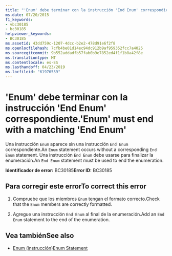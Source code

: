 ```yaml
---
title: "'Enum' debe terminar con la instrucción 'End Enum' correspondiente."
ms.date: 07/20/2015
f1_keywords:
- vbc30185
- bc30185
helpviewer_keywords:
- BC30185
ms.assetid: 43dd759c-1207-4dcc-b2e2-478d91e6f2f8
ms.openlocfilehash: 7cfb4be01d14ec94dc912b9af959352fcc7a4025
ms.sourcegitcommit: 9b552addadfb57fab0b9e7852ed4f1f1b8a42f8e
ms.translationtype: MT
ms.contentlocale: es-ES
ms.lasthandoff: 04/23/2019
ms.locfileid: "61976539"
---
```

# <a name="enum-must-end-with-a-matching-end-enum"></a><span data-ttu-id="ca24c-102">'Enum' debe terminar con la instrucción 'End Enum' correspondiente.</span><span class="sxs-lookup"><span data-stu-id="ca24c-102">'Enum' must end with a matching 'End Enum'</span></span>
<span data-ttu-id="ca24c-103">Una instrucción `Enum` aparece sin una instrucción `End Enum` correspondiente.</span><span class="sxs-lookup"><span data-stu-id="ca24c-103">An `Enum` statement occurs without a corresponding `End Enum` statement.</span></span> <span data-ttu-id="ca24c-104">Una instrucción `End Enum` debe usarse para finalizar la enumeración.</span><span class="sxs-lookup"><span data-stu-id="ca24c-104">An `End Enum` statement must be used to end the enumeration.</span></span>  
  
 <span data-ttu-id="ca24c-105">**Identificador de error:** BC30185</span><span class="sxs-lookup"><span data-stu-id="ca24c-105">**Error ID:** BC30185</span></span>  
  
## <a name="to-correct-this-error"></a><span data-ttu-id="ca24c-106">Para corregir este error</span><span class="sxs-lookup"><span data-stu-id="ca24c-106">To correct this error</span></span>  
  
1. <span data-ttu-id="ca24c-107">Compruebe que los miembros `Enum` tengan el formato correcto.</span><span class="sxs-lookup"><span data-stu-id="ca24c-107">Check that the `Enum` members are correctly formatted.</span></span>  
  
2. <span data-ttu-id="ca24c-108">Agregue una instrucción `End Enum` al final de la enumeración.</span><span class="sxs-lookup"><span data-stu-id="ca24c-108">Add an `End Enum` statement to the end of the enumeration.</span></span>  
  
## <a name="see-also"></a><span data-ttu-id="ca24c-109">Vea también</span><span class="sxs-lookup"><span data-stu-id="ca24c-109">See also</span></span>

- [<span data-ttu-id="ca24c-110">Enum (instrucción)</span><span class="sxs-lookup"><span data-stu-id="ca24c-110">Enum Statement</span></span>](../../visual-basic/language-reference/statements/enum-statement.md)
